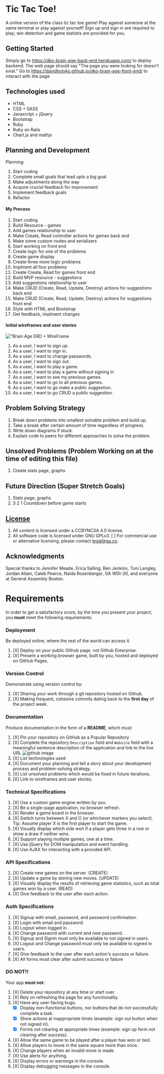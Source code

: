 # Tic Tac Toe!

A online version of the class tic tac toe game! Play against someone at the same terminal or play against yourself! Sign up and sign in are required to play; win detection and game statistis are provided for you.

## Getting Started

Simply go to https://dko-brain-age-back-end.herokuapp.com/ to deploy backend.
The web page should say "The page you were looking for doesn't exist."
Go to https://davidholyko.github.io/dko-brain-age-front-end/ to interact with the page

## Technologies used

+ HTML
+ CSS + SASS
+ Javascript + jQuery
+ Bootstrap
+ Ruby
+ Ruby on Rails
+ Chart.js and mathjs

## Planning and Development

Planning:
1. Start coding
2. Complete small goals that lead upto a big goal
3. Make adjustments along the way
4. Acquire crucial feedback for improvement
5. Implement feedback goals
6. Refactor

#### My Process

1. Start coding
2. Build Resource - games
3. Add games relationship to user
4. Make Create, Read controller actions for games back end
5. Make some custom routes and serializers
6. Start working on front end
7. Create logic for one of the problems
8. Create game display
9. Create three more logic problems
10. Implment all four problems
11. Create Create, Read for games front end
12. Build MVP resource - suggestions
13. Add suggestions relationship to user
14. Make CRUD (Create, Read, Update, Destroy) actions for suggestions back end
15. Make CRUD (Create, Read, Update, Destroy) actions for suggestions front end
16. Style with HTML and Bootstrap
17. Get feedback, implment changes

#### Initial wireframes and user stories
!["Brain Age ERD + WireFrame](https://i.imgur.com/PCbz2k0.jpg)

1. As a user, I want to sign up.
2. As a user, I want to sign in.
3. As a user, I want to change passwords.
4. As a user, I want to sign out.
5. As a user, I want to play a game.
6. As a user, I want to play a game without signing in
6. As a user, I want to see my previous games.
7. As a user, I want to go to all previous games.
8. As a user, I want to go make a public suggestion.
9. As a user, I want to go CRUD a public suggestion.

## Problem Solving Strategy

1. Break down problems into smallest solvable problem and build up.
2. Take a break after certain amount of time regardless of progress.
3. Write down diagrams if stuck.
4. Explain code to peers for different approaches to solve the problem.

## Unsolved Problems (Problem Working on at the time of editing this file)

1. Create stats page, graphs

## Future Direction (Super Stretch Goals)

1. Stats page, graphs
2. 3 2 1 Countdown before game starts


## [License](LICENSE)

1. All content is licensed under a CC­BY­NC­SA 4.0 license.
1. All software code is licensed under GNU GPLv3. [ ] For commercial use or
    alternative licensing, please contact legal@ga.co.

## Acknowledgments

Special thanks to Jennifer Meade, Erica Salling, Ben Jenkins, Toni Langley, Jordan Allain, Caleb Pearce, Naida Rosenberger, GA WDI-30, and everyone at General Assembly Boston.
























# Requirements

In order to get a satisfactory score, by the time you present your project, you
**must** meet the following requirements:

### Deployment

Be deployed online, where the rest of the world can access it.

1.  [X] Deploy on your public Github page, not Github Enterprise.
1.  [X] Present a working browser game, built by you, hosted and deployed on GitHub Pages.

### Version Control

Demonstrate using version control by:

1.  [X] Sharing your work through a git repository hosted on Github.
1.  [X] Making frequent, cohesive commits dating back to the **first day**
of the project week.

### Documentation

Produce documentation in the form of a **README**, which must:

1.  [X] Pin your repository on GitHub as a Popular Repository
1.  [X] Complete the repository `Description` field and `Website` field with a meaningful sentence description of the application and link to the live URL
![github image](https://git.generalassemb.ly/storage/user/3667/files/beae41ae-aaaa-11e7-8867-63958d376a0b)
1.  [X] List technologies used
1.  [X] Document your planning and tell a story about your development process and problem-solving strategy.
1.  [X] List unsolved problems which would be fixed in future iterations.
1.  [X] Link to wireframes and user stories.

### Technical Specifications

1.  [X] Use a custom game engine written by you.
1.  [X] Be a single-page application, no browser refresh.
1.  [X] Render a game board in the browser.
1.  [X] Switch turns between X and O (or whichever markers you select).  Tip:  Assume player X is the first player to start the game.
1.  [X] Visually display which side won if a player gets three in a row or show a draw if neither wins.
1.  [X] Support playing multiple games, one at a time.
1.  [X] Use jQuery for DOM manipulation and event handling.
1.  [X] Use AJAX for interacting with a provided API.

### API Specifications

1.  [X] Create new games on the server. (CREATE)
1.  [X] Update a game by storing new moves. (UPDATE)
1.  [X] Visually display the results of retrieving game statistics, such as total games won by a user. (READ)
1.  [X] Give feedback to the user after each action.

### Auth Specifications

1.  [X] Signup with email, password, and password confirmation.
1.  [X] Login with email and password.
1.  [X] Logout when logged in.
1.  [X] Change password with current and new password.
1.  [X] Signup and Signin must only be available to not signed in users.
1.  [X] Logout and Change password must only be available to signed in users.
1.  [X] Give feedback to the user after each action's success or failure.
1.  [X] All forms must clear after submit success or failure

### DO NOT!!

Your app **must not**:
1.  [X] Delete your repository at any time or start over.
1.  [X] Rely on refreshing the page for any functionality.
1.  [X] Have any user-facing bugs.
    -  [X] Display non-functional buttons, nor buttons that do not successfully complete a task.
    -  [X] Show actions at inappropriate times (example: sign out button when not signed in).
    -  [X] Forms not clearing at appropriate times (example: sign up form not clearing after success).
1.  [X] Allow the same game to be played after a player has won or tied.
1.  [X] Allow players to move in the same square more than once.
1.  [X] Change players when an invalid move is made.
1.  [X] Use alerts for anything.
1.  [X] Display errors or warnings in the console.
1.  [X] Display debugging messages in the console.
